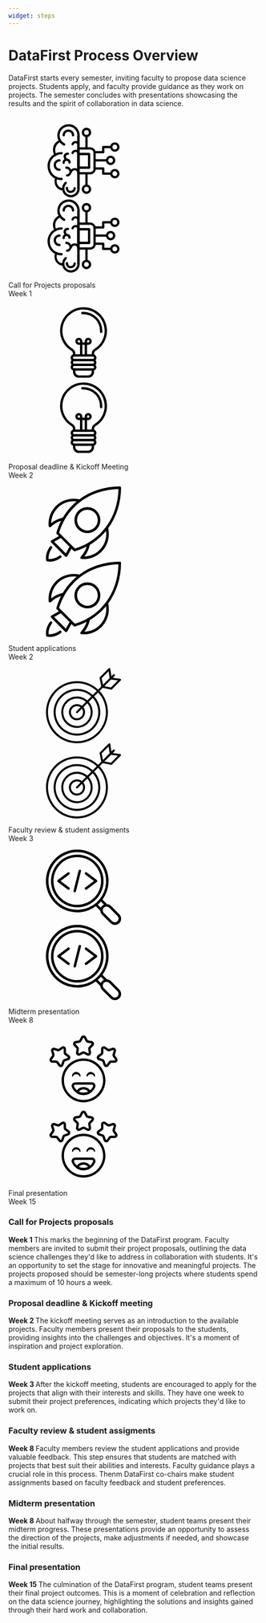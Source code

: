 ```yaml
---
widget: steps
---
```


<svg aria-hidden="true" focusable="false" style="width:0;height:0;position:absolute;">
  <linearGradient id="icon-gradient">
    <stop offset="0%" stop-color="var(--color-accent-light)" />
    <stop offset="100%" stop-color="var(--color-accent-dark)" />
  </linearGradient>
  <defs>
    <symbol id="icon-brain" viewBox="0 0 66 66">
<g><g><g><path d="m28.5 58c-.6 0-1-.4-1-1v-45.8c0-.6.4-1 1-1s1 .4 1 1v45.8c0 .6-.4 1-1 1z"/></g><g><path d="m11.9 41.8c-2.9 0-5.1-2.2-5.1-5.1s2.2-5.1 5.1-5.1c.6 0 1 .4 1 1s-.4 1-1 1c-1.7 0-3.1 1.4-3.1 3.1s1.4 3.1 3.1 3.1c.6 0 1 .4 1 1s-.4 1-1 1z"/></g><g><path d="m23.8 11.6c-.6 0-1-.4-1-1 0-1.7-1.4-3.1-3.1-3.1s-3.1 1.4-3.1 3.1c0 .6-.4 1-1 1s-1-.4-1-1c0-2.9 2.2-5.1 5.1-5.1s5.1 2.2 5.1 5.1c0 .6-.4 1-1 1z"/></g><g><path d="m21.7 61.2c-1.2 0-2.3-.5-3.1-1.3-.8-.9-1.2-2-1.2-3.2 0-.6.5-1 1.1-.9.6 0 1 .5.9 1.1 0 .6.2 1.3.6 1.7.4.5 1 .7 1.7.7 1.4 0 2.5-1 2.5-2.3 0-.6.4-1 1-1s1 .4 1 1c0 2.3-2 4.2-4.5 4.2z"/></g><g><path d="m18.4 32.8c-.1 0-.2 0-.3 0-1.9-.6-3-2.6-2.5-4.5.4-1.5 1.6-2.5 3.2-2.6h.5c.6 0 1 .4 1 1s-.4 1-1 1h-.4c-.6.1-1.2.5-1.3 1.2-.3.9.3 1.8 1.1 2.1.5.2.8.7.7 1.2-.2.3-.6.6-1 .6z"/></g><g><path d="m28.6 20.3c-.6 0-1-.4-1-1v-.4c-.1-.6-.5-1.2-1.2-1.3-.9-.3-1.8.3-2.1 1.1-.2.5-.7.8-1.2.7-.5-.2-.8-.7-.7-1.2.6-1.9 2.6-3 4.5-2.5 1.5.4 2.5 1.6 2.6 3.2v.5c.1.5-.3.9-.9.9z"/></g><g><path d="m28.6 28c-.6 0-1-.4-1-1v-.4c-.1-.6-.5-1.2-1.2-1.3-.9-.3-1.8.3-2.1 1.1-.2.5-.7.8-1.2.7-.5-.2-.8-.7-.7-1.2.6-1.9 2.6-3 4.5-2.5 1.5.4 2.5 1.6 2.6 3.2v.5c.1.5-.3.9-.9.9z"/></g><g><path d="m15.6 35.8c-.5 0-.9-.4-1-.9-.1-.9.1-1.9.7-2.6.6-.8 1.6-1.3 2.6-1.3.9-.1 1.8.1 2.5.7.8.6 1.3 1.6 1.3 2.6 0 .6-.4 1-.9 1.1-.6 0-1-.4-1.1-.9 0-.5-.2-.9-.6-1.2-.3-.3-.7-.4-1.1-.3-.5 0-1 .3-1.2.6-.3.3-.4.7-.3 1.1.1.5-.3 1.1-.8 1.1z"/></g><g><path d="m28.6 44.4c-.5 0-1-.4-1-.9-.1-1-.8-1.8-1.8-2.1-1.2-.4-2.6.4-3 1.7-.1.5-.7.8-1.2.7s-.8-.7-.7-1.2c.7-2.4 3.1-3.7 5.4-3.1 1.8.5 3.1 2.1 3.2 3.9.1.5-.3 1-.9 1z"/></g><g><path d="m18.6 46.8c-.5 0-1-.4-1-.9 0-.6.4-1 .9-1.1.6 0 1.2-.3 1.6-.8s.6-1.1.5-1.7c-.1-1.2-1.1-2.4-2.6-2.3-.5 0-1-.4-1.1-.9 0-.6.4-1 .9-1.1 2.3-.1 4.4 1.7 4.6 4.1.1 1.1-.2 2.3-1 3.2-.5.9-1.6 1.4-2.8 1.5z"/></g><g><path d="m15.9 19.7c-.1 0-.3 0-.4-.1-1.6-.8-3-2-3.9-3.5-1.9-2.8-2.2-6.4-.6-9.6 2.3-4.8 8.2-6.9 13-4.7 3.6 1.7 5.8 5.5 5.6 9.4 0 .6-.5 1-1.1.9-.6 0-1-.5-.9-1.1.2-3.1-1.6-6.1-4.4-7.4-3.9-1.8-8.5-.1-10.4 3.7-1.2 2.5-1 5.3.5 7.6.8 1.2 1.8 2.2 3.1 2.8.5.2.7.8.5 1.3-.3.5-.6.7-1 .7z"/></g><g><path d="m21.9 65c-.1 0-.2 0-.3 0-2.1-.1-4-1-5.4-2.5-2.9-3.1-2.7-8 .5-10.9.4-.4 1-.4 1.4.1.4.4.4 1-.1 1.4-2.3 2.1-2.4 5.8-.3 8.1 1 1.1 2.4 1.8 4 1.8 1.5.1 3-.5 4.1-1.5 1.3-1.1 2-2.9 1.8-4.7-.1-.5.3-1 .9-1.1.6 0 1 .3 1.1.9.2 2.4-.7 4.8-2.4 6.4-1.5 1.2-3.4 2-5.3 2z"/></g><g><path d="m8.4 28.7c-.3 0-.7-.2-.9-.5-1.6-2.7-1.8-6-.6-8.7 1-2.2 2.8-4 5.1-4.8.5-.2 1.1.1 1.3.6s-.1 1.1-.6 1.3c-1.7.6-3.2 2-3.9 3.8-1 2.2-.9 4.8.4 6.9.3.5.1 1.1-.3 1.4-.1 0-.3 0-.5 0z"/></g><g><path d="m13.7 49.9c-6.9 0-12.3-5.4-12.3-12.3 0-6.8 5.5-12.3 12.3-12.3.6 0 1 .4 1 1s-.4 1-1 1c-5.7 0-10.3 4.6-10.3 10.3 0 5.8 4.5 10.3 10.3 10.3.6 0 1 .4 1 1s-.4 1-1 1z"/></g><g><path d="m14.5 59h-.1c-3.1-.4-5.6-2.5-6.5-5.4-.7-2-.5-4.3.5-6.1.2-.5.8-.7 1.2-.5.5.2.7.8.4 1.3-.7 1.4-.8 3.2-.3 4.6.7 2.2 2.6 3.8 4.9 4 .5.1.9.6.9 1.1-.1.6-.5 1-1 1z"/></g><g><path d="m28.6 58c-.6 0-1-.4-1-1v-45.8c0-.6.4-1 1-1s1 .4 1 1v45.8c0 .6-.4 1-1 1z"/></g></g><g><path d="m37.9 40h-9.3c-.6 0-1-.4-1-1v-12c0-.6.4-1 1-1h9.3c.6 0 1 .4 1 1v12c0 .6-.4 1-1 1zm-8.3-2h7.3v-10h-7.3z"/></g><g><path d="m39 44.9h-10.5c-.6 0-1-.4-1-1v-21.8c0-.6.4-1 1-1h10.5c2.5 0 4.7 2.2 4.7 4.7v14.4c0 2.6-2.1 4.7-4.7 4.7zm-9.5-2h9.5c1.5 0 2.7-1.2 2.7-2.7v-14.4c0-1.4-1.3-2.7-2.7-2.7h-9.5z"/></g><g><path d="m52.9 33.6h-9.9c-.6 0-1-.4-1-1s.4-1 1-1h9.9c.6 0 1 .4 1 1s-.4 1-1 1z"/></g><g><path d="m56.8 36.7c-2.3 0-4.1-1.8-4.1-4.1s1.8-4.1 4.1-4.1 4.1 1.8 4.1 4.1-1.8 4.1-4.1 4.1zm0-6.2c-1.2 0-2.1.9-2.1 2.1s.9 2.1 2.1 2.1 2.1-.9 2.1-2.1-.9-2.1-2.1-2.1z"/></g><g><path d="m35.6 22.9c-.6 0-1-.4-1-1v-9.9c0-.6.4-1 1-1s1 .4 1 1v9.9c0 .6-.4 1-1 1z"/></g><g><path d="m35.6 12.2c-2.3 0-4.1-1.8-4.1-4.1s1.8-4.1 4.1-4.1 4.1 1.8 4.1 4.1-1.8 4.1-4.1 4.1zm0-6.2c-1.2 0-2.1.9-2.1 2.1s.9 2.1 2.1 2.1 2.1-.9 2.1-2.1-.9-2.1-2.1-2.1z"/></g><g><path d="m35.6 55c-.6 0-1-.4-1-1v-9.9c0-.6.4-1 1-1s1 .4 1 1v9.9c0 .6-.4 1-1 1z"/></g><g><path d="m35.6 62c-2.3 0-4.1-1.8-4.1-4.1s1.8-4.1 4.1-4.1 4.1 1.8 4.1 4.1-1.8 4.1-4.1 4.1zm0-6.2c-1.2 0-2.1.9-2.1 2.1s.9 2.1 2.1 2.1 2.1-.9 2.1-2.1-.9-2.1-2.1-2.1z"/></g><g><path d="m60.5 48.3c-2.3 0-4.1-1.8-4.1-4.1s1.8-4.1 4.1-4.1 4.1 1.8 4.1 4.1-1.8 4.1-4.1 4.1zm0-6.2c-1.2 0-2.1.9-2.1 2.1s.9 2.1 2.1 2.1 2.1-.9 2.1-2.1-.9-2.1-2.1-2.1z"/></g><g><path d="m56.7 45.2h-6.4c-.6 0-1-.4-1-1v-3.5h-5.8c-.6 0-1-.4-1-1s.4-1 1-1h6.8c.6 0 1 .4 1 1v3.5h5.4c.6 0 1 .4 1 1s-.4 1-1 1z"/></g><g><path d="m60.5 25c-2.3 0-4.1-1.8-4.1-4.1s1.8-4.1 4.1-4.1 4.1 1.8 4.1 4.1-1.8 4.1-4.1 4.1zm0-6.2c-1.2 0-2.1.9-2.1 2.1s.9 2.1 2.1 2.1 2.1-.9 2.1-2.1-.9-2.1-2.1-2.1z"/></g><g><path d="m50.3 26.4h-7.3c-.6 0-1-.4-1-1s.4-1 1-1h6.3v-3.5c0-.6.4-1 1-1h6.4c.6 0 1 .4 1 1s-.4 1-1 1h-5.4v3.5c0 .6-.4 1-1 1z"/></g></g>
    </symbol>
    <symbol id="icon-bulb" viewBox="0 0 512 512"><path d="M256.011,16H256A160.035,160.035,0,0,0,117.132,255.516a161.029,161.029,0,0,0,55.644,57.149A23.857,23.857,0,0,1,184,332.98v4.4A23.977,23.977,0,0,0,174.131,376a23.943,23.943,0,0,0,0,32A23.977,23.977,0,0,0,184,446.624V456a40.045,40.045,0,0,0,40,40h64a40.045,40.045,0,0,0,40-40v-9.376A23.977,23.977,0,0,0,337.869,408a23.943,23.943,0,0,0,0-32A23.977,23.977,0,0,0,328,337.376v-4.4a23.955,23.955,0,0,1,11.568-20.523A159.891,159.891,0,0,0,416,176C416,87.782,344.229,16.006,256.011,16ZM192,352H320a8,8,0,0,1,0,16H192a8,8,0,0,1,0-16Zm40-96h-8a8,8,0,1,1,8-8Zm16,16h16v64H248Zm80,120a8.009,8.009,0,0,1-8,8H192a8,8,0,0,1,0-16H320A8.009,8.009,0,0,1,328,392Zm-40,88H224a24.027,24.027,0,0,1-24-24v-8H312v8A24.027,24.027,0,0,1,288,480Zm32-48H192a8,8,0,0,1,0-16H320a8,8,0,0,1,0,16Zm11.2-133.183a39.85,39.85,0,0,0-19.2,34.16V336H280V272h8a24,24,0,1,0-24-24v8H248v-8a24,24,0,1,0-24,24h8v64H200v-3.02a39.95,39.95,0,0,0-18.891-33.973A143.982,143.982,0,0,1,256,32h.011C335.406,32.006,400,96.6,400,176A143.156,143.156,0,0,1,331.2,298.817ZM280,256v-8a8,8,0,1,1,8,8Z"/><path d="M256,48h-8a8,8,0,0,0,0,16h8A112.127,112.127,0,0,1,368,176v8a8,8,0,0,0,16,0v-8A128.145,128.145,0,0,0,256,48Z"/>
    </symbol>
    <symbol id="icon-customers" viewBox="0 0 64 64">
      <path d="m29.905 4.782-1.49 2.821c-.053.101-.151.172-.263.191l-3.144.546c-.865.15-1.576.767-1.848 1.602-.271.835-.058 1.752.553 2.382l2.223 2.29c.08.082.117.196.101.309l-.453 3.158c-.125.87.242 1.737.953 2.253.71.516 1.648.597 2.436.21l2.864-1.407c.103-.05.223-.05.326 0l2.864 1.407c.788.387 1.726.306 2.436-.21.711-.516 1.078-1.383.953-2.253l-.453-3.158c-.016-.113.021-.227.101-.309l2.223-2.29c.611-.63.824-1.547.553-2.382-.272-.835-.983-1.452-1.848-1.602l-3.144-.546c-.112-.019-.21-.09-.263-.191l-1.49-2.821c-.411-.777-1.217-1.262-2.095-1.262s-1.684.485-2.095 1.262zm1.769.934c.064-.121.189-.196.326-.196s.262.075.326.196l1.491 2.821c.342.649.966 1.103 1.689 1.228l3.144.546c.135.023.246.119.288.249s.009.273-.086.371l-2.223 2.289c-.511.527-.75 1.26-.645 1.987l.452 3.158c.02.136-.038.271-.148.351-.111.08-.257.093-.38.033l-2.864-1.407c-.658-.323-1.43-.323-2.088 0l-2.864 1.407c-.123.06-.269.047-.38-.033-.11-.08-.168-.215-.148-.351l.452-3.158c.105-.727-.134-1.46-.645-1.987l-2.223-2.289c-.095-.098-.128-.241-.086-.371s.153-.226.288-.249l3.144-.546c.723-.125 1.347-.579 1.689-1.228z"/><path d="m56.659 14.128-3.049.941c-.109.034-.228.015-.321-.05l-2.609-1.838c-.718-.505-1.657-.572-2.44-.174-.782.399-1.28 1.198-1.293 2.076l-.047 3.191c-.002.114-.056.221-.148.289l-2.553 1.914c-.703.526-1.057 1.399-.919 2.266.137.868.743 1.588 1.574 1.872l3.02 1.03c.108.037.193.122.23.23l1.031 3.02c.283.831 1.004 1.437 1.871 1.575.867.137 1.74-.217 2.266-.92l1.914-2.553c.068-.092.175-.146.29-.148l3.19-.047c.878-.013 1.677-.511 2.076-1.293.399-.783.332-1.722-.174-2.44l-1.837-2.608c-.066-.094-.085-.212-.051-.322l.941-3.048c.259-.84.033-1.753-.589-2.374-.621-.621-1.534-.848-2.373-.589zm.59 1.911c.13-.04.273-.005.369.092.097.097.132.239.092.37l-.941 3.048c-.217.702-.096 1.463.327 2.063l1.837 2.609c.078.112.089.258.027.38s-.187.199-.324.201l-3.19.047c-.734.011-1.421.361-1.861.949l-1.913 2.553c-.082.109-.218.165-.353.143-.135-.021-.247-.116-.292-.245l-1.03-3.02c-.237-.694-.783-1.24-1.477-1.477l-3.02-1.03c-.129-.044-.224-.157-.245-.292s.034-.271.143-.353l2.554-1.913c.587-.44.937-1.127.948-1.861l.047-3.19c.002-.137.079-.261.201-.324.122-.062.268-.051.38.028l2.609 1.837c.6.422 1.362.543 2.063.326z"/><path d="m4.379 17.091.941 3.048c.034.11.015.228-.051.322l-1.837 2.608c-.506.718-.573 1.657-.174 2.44.399.782 1.198 1.28 2.076 1.293l3.19.047c.115.002.222.056.29.148l1.914 2.553c.526.703 1.399 1.057 2.266.92.867-.138 1.588-.744 1.871-1.575l1.031-3.02c.037-.108.122-.193.23-.23l3.02-1.03c.831-.284 1.437-1.004 1.574-1.872.138-.867-.216-1.74-.919-2.266l-2.553-1.913c-.092-.069-.146-.176-.148-.29l-.047-3.191c-.013-.878-.511-1.677-1.293-2.076-.783-.398-1.722-.331-2.44.174l-2.609 1.837c-.093.066-.212.085-.321.051l-3.049-.941c-.839-.259-1.752-.032-2.373.589-.622.621-.848 1.534-.589 2.374zm1.911-.59c-.04-.131-.005-.273.092-.37.096-.097.239-.132.369-.092l3.049.941c.701.217 1.463.096 2.063-.326l2.609-1.837c.112-.079.258-.09.38-.028.122.063.199.187.201.324l.047 3.19c.011.734.361 1.421.948 1.861l2.554 1.913c.109.082.164.218.143.353s-.116.248-.245.292l-3.02 1.03c-.694.237-1.24.783-1.477 1.477l-1.03 3.02c-.045.129-.157.224-.292.245-.135.022-.271-.034-.353-.143l-1.913-2.553c-.44-.588-1.127-.938-1.861-.949l-3.19-.047c-.137-.002-.262-.079-.324-.201s-.051-.268.027-.38l1.837-2.609c.423-.6.544-1.361.327-2.063z"/><path d="m32 23.148c-10.302 0-18.666 8.364-18.666 18.666 0 10.303 8.364 18.666 18.666 18.666s18.666-8.363 18.666-18.666c0-10.302-8.364-18.666-18.666-18.666zm0 2c9.198 0 16.666 7.468 16.666 16.666 0 9.199-7.468 16.666-16.666 16.666s-16.666-7.467-16.666-16.666c0-9.198 7.468-16.666 16.666-16.666z"/><path d="m39.187 43.464c-3.715 0-10.666 0-14.38.026-.986 0-1.913.495-2.465 1.319-.552.825-.657 1.871-.279 2.788 1.586 3.924 5.44 6.7 9.937 6.7 4.494 0 8.347-2.773 9.961-6.689.382-.926.276-1.981-.281-2.813s-1.493-1.331-2.494-1.331zm0 2c.334 0 .646.167.831.444.186.277.221.629.094.937-1.315 3.191-4.451 5.452-8.112 5.452-3.658 0-6.793-2.258-8.085-5.455-.001-.002-.002-.004-.003-.006-.124-.301-.089-.644.092-.914s.484-.432.809-.432h.007c3.711-.026 10.655-.026 14.367-.026z"/><path d="m23.215 38.06c.065-.416.386-.703.75-.959.207-.146.455-.227.712-.317.353-.124.743-.177 1.14-.153.328-.02.651.011.954.095.217.06.43.112.62.211.508.264.951.604 1.028 1.123 0 .278.225.504.503.504s.504-.226.504-.504c.136-.923-.337-1.793-1.094-2.473-.457-.41-1.051-.694-1.693-.857-.266-.067-.543-.088-.822-.098-.373.015-.742.056-1.088.166-.54.171-1.041.424-1.434.778-.759.684-1.228 1.559-1.087 2.484 0 .278.226.504.504.504.277 0 .503-.226.503-.504z"/><path d="m35.581 38.06c.066-.416.386-.703.751-.959.206-.146.455-.227.711-.317.354-.124.744-.177 1.14-.153.328-.02.651.011.954.095.218.06.43.112.62.211.509.264.951.604 1.028 1.123 0 .278.226.504.503.504.278 0 .504-.226.504-.504.136-.923-.336-1.793-1.094-2.473-.457-.41-1.051-.694-1.693-.857-.265-.067-.543-.088-.822-.098-.372.015-.742.056-1.088.166-.54.171-1.041.424-1.434.778-.758.684-1.228 1.559-1.087 2.484 0 .278.226.504.504.504s.503-.226.503-.504z"/><path d="m25.796 51.367c-.178.444-.017.951.384 1.211 1.677 1.088 3.675 1.719 5.82 1.719 2.144 0 4.142-.631 5.82-1.716.402-.26.563-.768.385-1.212-.889-2.22-3.318-3.86-6.205-3.86-2.886 0-5.314 1.639-6.204 3.858zm2.271-.007c.807-1.123 2.277-1.851 3.933-1.851 1.657 0 3.126.728 3.934 1.852-1.183.599-2.519.936-3.934.936s-2.751-.337-3.933-.937z"/>
    </symbol>
    <symbol id="icon-rocket" viewBox="0 0 494.929 494.929">
      <g>
        <g>
          <g>
            <path d="M494.927,8.642c0.025-2.3-0.875-4.516-2.5-6.141s-3.683-2.508-6.142-2.5c-102.072,1.28-193.04,30.465-266.529,84.908
              c-55.458-12.753-114.236,3.824-154.363,43.967C30.56,163.704,13.21,211.854,17.785,260.971c0.308,3.267,2.458,6.071,5.533,7.212
              c0.967,0.354,1.975,0.529,2.967,0.529c2.175,0,4.317-0.833,5.933-2.4c19.211-18.582,42.257-32.123,67.378-39.957
              c-12.583,24.434-22.991,50.354-30.994,77.773c-0.875,2.992-0.05,6.221,2.158,8.425l14.29,14.289l-49.44,27.603
              c-2.333,1.304-3.925,3.625-4.292,6.275c-0.367,2.646,0.525,5.313,2.417,7.204l92.925,93.013c1.608,1.617,3.783,2.504,6.033,2.504
              c0.392,0,0.775-0.025,1.167-0.079c2.65-0.367,4.975-1.954,6.283-4.288l27.685-49.456l14.548,14.548
              c1.625,1.625,3.8,2.5,6.033,2.5c0.8,0,1.6-0.112,2.392-0.342c27.352-7.979,53.214-18.351,77.597-30.894
              c-7.823,25.1-21.31,48.116-39.789,67.294c-2.275,2.362-3,5.817-1.858,8.892c1.142,3.071,3.942,5.221,7.208,5.525
              c5.225,0.487,10.425,0.729,15.608,0.729c43.692,0,85.467-17.142,116.492-48.246c40.136-40.141,56.752-98.993,44.041-154.554
              C464.495,201.601,493.65,110.672,494.927,8.642z M34.177,241.917c0.908-37.829,16.2-73.892,43.283-100.975
              c32.633-32.626,79.011-47.904,124.435-41.974c-9.703,8.061-19.115,16.529-28.119,25.533
              c-24.447,24.445-45.43,51.605-62.888,81.236C82.823,211.742,56.65,224.058,34.177,241.917z M130.76,440.896l-76.983-77.05
              l43.815-24.461l57.694,57.692L130.76,440.896z M190.852,408.504L86.427,304.083c19.758-64.946,53.183-121.287,99.417-167.517
              C260.635,61.779,361.393,20.625,477.677,17.25c-3.367,116.292-44.525,217.054-119.317,291.838
              C312.118,355.329,255.785,388.758,190.852,408.504z M353.985,417.567c-27,27.067-63.092,42.333-101.025,43.196
              c17.77-22.432,30.043-48.572,36.066-76.613c29.693-17.477,56.906-38.5,81.401-62.995c9.029-9.028,17.52-18.466,25.602-28.197
              C401.929,338.496,386.617,384.934,353.985,417.567z"/>
            <path d="M88.843,455.413c-22.158,16.192-47.842,24.079-71.5,22.171c-1.917-23.633,5.992-49.333,22.183-71.492
              c2.775-3.804,1.95-9.142-1.858-11.921c-3.808-2.796-9.142-1.95-11.925,1.854C5.427,423.821-3.498,456.833,1.252,486.596
              c0.583,3.642,3.433,6.5,7.083,7.079c5.25,0.842,10.592,1.254,16,1.254c25.242-0.004,51.683-9.008,74.575-25.742
              c3.808-2.779,4.633-8.117,1.858-11.921C97.985,453.471,92.652,452.617,88.843,455.413z"/>
            <path d="M333.427,161.508c-16.125-16.117-37.55-24.996-60.342-24.996c-22.8,0-44.225,8.879-60.342,24.996
              c-33.267,33.267-33.267,87.404,0,120.679c16.117,16.117,37.542,24.996,60.342,24.996c22.792,0,44.217-8.879,60.342-24.996
              C366.693,248.913,366.693,194.775,333.427,161.508z M321.36,270.121c-12.9,12.892-30.042,19.996-48.275,19.996
              c-18.242,0-35.383-7.104-48.275-19.996c-26.617-26.621-26.617-69.929,0-96.546c12.892-12.892,30.033-19.996,48.275-19.996
              c18.233,0,35.375,7.104,48.275,19.996C347.977,200.192,347.977,243.5,321.36,270.121z"/>
          </g>
        </g>
      </g>
    </symbol>
    <symbol id="icon-seo" viewBox="0 0 60 60">
      <path d="m25 4a21 21 0 1 0 21 21 21.024 21.024 0 0 0 -21-21zm0 40a19 19 0 1 1 19-19 19.021 19.021 0 0 1 -19 19z"/><path d="m58.535 51.465-6.671-6.672a4.951 4.951 0 0 0 -3.164-1.429l-3.567-3.564a25.033 25.033 0 1 0 -5.333 5.333l3.564 3.567a4.946 4.946 0 0 0 1.429 3.165l6.671 6.672a5 5 0 1 0 7.071-7.07zm-56.535-26.465a23 23 0 1 1 23 23 23.025 23.025 0 0 1 -23-23zm41.873 16.367 2.409 2.41a4.858 4.858 0 0 0 -2.5 2.5l-2.41-2.409a25.12 25.12 0 0 0 2.501-2.501zm13.247 15.754a3.067 3.067 0 0 1 -4.241 0l-6.672-6.672a3 3 0 0 1 4.242-4.242l6.672 6.672a3.031 3.031 0 0 1 -.001 4.242z"/><path d="m18.8 18.4a1 1 0 0 0 -1.4-.2l-8 6a1 1 0 0 0 0 1.6l8 6a1 1 0 1 0 1.2-1.6l-6.933-5.2 6.933-5.2a1 1 0 0 0 .2-1.4z"/><path d="m40.6 24.2-8-6a1 1 0 0 0 -1.2 1.6l6.933 5.2-6.933 5.2a1 1 0 1 0 1.2 1.6l8-6a1 1 0 0 0 0-1.6z"/><path d="m27.242 16.03a1 1 0 0 0 -1.212.728l-4 16a1 1 0 0 0 .728 1.212 1.017 1.017 0 0 0 .242.03 1 1 0 0 0 .969-.758l4-16a1 1 0 0 0 -.727-1.212z"/>
    </symbol>
    <symbol id="icon-target" viewBox="0 0 4335 4335">
      <path d="m1789 3012c-413 0-623-502-330-795 167-167 432-183 616-39l230-230c-312-270-781-254-1075 40-497 496-141 1348 559 1348 676 0 1038-798 598-1306l-230 230c237 303 21 752-368 752zm0 1321c-988 0-1787-799-1787-1787 0-987 799-1787 1787-1787 458 0 889 172 1222 484l180-181-96-484c-4-19 2-38 15-52l508-507c33-34 91-14 97 33l60 427 106-107c54-53 135 28 81 82l-106 106 427 59c47 7 67 65 33 98l-507 508c-14 13-33 19-52 15l-485-96-180 180c659 702 643 1802-40 2486-337 337-786 523-1263 523zm0-3458c-924 0-1672 748-1672 1671 0 924 748 1672 1672 1672 923 0 1671-748 1671-1672 0-427-159-830-449-1140l-230 230c485 527 471 1351-40 1862-526 527-1378 527-1905 0-525-525-525-1379 0-1904 512-511 1333-527 1863-40l230-230c-310-290-713-449-1140-449zm1425-289 75 378 383-383-55-399zm-1425 2018c-51 0-77-62-41-99l245-244c-139-100-331-85-452 37-221 221-63 599 248 599 286 0 450-325 285-555l-245 245c-11 11-26 17-40 17zm598-737 231-231c-485-443-1234-427-1700 40-480 480-480 1261 0 1741 481 481 1260 481 1741 0 467-467 480-1217 40-1700l-231 231c513 581 99 1503-679 1503-242 0-469-94-640-265-353-353-353-927 0-1280 338-339 881-354 1238-39zm1367-1205-383 384 378 75 404-403z"/></g>
    </symbol>
  </defs>
</svg>
<div class="content">
  <h1>DataFirst Process Overview</h1>
  <p>DataFirst starts every semester, inviting faculty to propose data science projects. Students apply, and faculty provide guidance as they work on projects. The semester concludes with presentations showcasing the results and the spirit of collaboration in data science.</p>
  <div class="container">
  <br>
    <div class="timeline">
      <div class="timeline__stepper">
        <div class="timeline__step is-active">
          <svg class="timeline__icon timeline__icon--default">
            <use href="#icon-brain"/>
          </svg>
          <svg class="timeline__icon timeline__icon--active">
            <use href="#icon-brain"/>
          </svg>
          <p class="timeline__step-title">
            Call for Projects proposals
            <br>
            Week 1
          </p>
        </div>
        <div class="timeline__step">
          <svg class="timeline__icon timeline__icon--default">
            <use href="#icon-bulb"/>
          </svg>
          <svg class="timeline__icon timeline__icon--active">
            <use href="#icon-bulb"/>
          </svg>
          <p class="timeline__step-title">
            Proposal deadline &  Kickoff Meeting
            <br>
            Week 2
          </p>
        </div>
        <div class="timeline__step">
          <svg class="timeline__icon timeline__icon--default">
            <use href="#icon-rocket"/>
          </svg>
          <svg class="timeline__icon timeline__icon--active">>
            <use href="#icon-rocket"/>
          </svg>
          <p class="timeline__step-title">
            Student applications
            <br>
            Week 2
          </p>
        </div>
        <div class="timeline__step">
          <svg class="timeline__icon timeline__icon--default">
            <use href="#icon-target"/>
          </svg>
          <svg class="timeline__icon timeline__icon--active">
            <use href="#icon-target"/>
          </svg>
          <p class="timeline__step-title">
Faculty review & student assigments
            <br>
            Week 3
          </p>
        </div>
          <div class="timeline__step">
          <svg class="timeline__icon timeline__icon--default">
          <use href="#icon-seo"/>
          </svg>
          <svg class="timeline__icon timeline__icon--active">
          <use href="#icon-seo"/>
          </svg>
          <p class="timeline__step-title">
          Midterm presentation
            <br>
            Week 8
          </p>
          </div>
          <div class="timeline__step">
          <svg class="timeline__icon timeline__icon--default">
          <use href="#icon-customers"/>
          </svg>
          <svg class="timeline__icon timeline__icon--active">
          <use href="#icon-customers"/>
          </svg>
          <p class="timeline__step-title">
          Final presentation
            <br>
            Week 15
          </p>
      </div>
</div>
<div class="timeline__slides">
<div class="timeline__slide">
<h3 class="timeline__slide-title">Call for Projects proposals </h3>
<div class="timeline__slide-content">
<p>
<b> Week 1 </b>
This marks the beginning of the DataFirst program. Faculty members are invited to submit their project proposals, outlining the data science challenges they'd like to address in collaboration with students. It's an opportunity to set the stage for innovative and meaningful projects.
The projects proposed should be semester-long projects where students spend a maximum of 10 hours a week.
</p>
</div>
</div>
<div class="timeline__slide">
<h3 class="timeline__slide-title">Proposal deadline & Kickoff meeting</h3>
<div class="timeline__slide-content">
<p>
<b> Week 2 </b>
The kickoff meeting serves as an introduction to the available projects. Faculty members present their proposals to the students, providing insights into the challenges and objectives. It's a moment of inspiration and project exploration.
</p>
</div>
</div>
<div class="timeline__slide">
<h3 class="timeline__slide-title">Student applications</h3>
<div class="timeline__slide-content">
<p>
<b> Week 3 </b>
After the kickoff meeting, students are encouraged to apply for the projects that align with their interests and skills. They have one week to submit their project preferences, indicating which projects they'd like to work on.
</p>
</div>
</div>
<div class="timeline__slide">
<h3 class="timeline__slide-title">Faculty review & student assigments</h3>
<div class="timeline__slide-content">
<p>
<b> Week 8 </b>
Faculty members review the student applications and provide valuable feedback. This step ensures that students are matched with projects that best suit their abilities and interests. Faculty guidance plays a crucial role in this process.
Thenm  DataFirst co-chairs make student assignments based on faculty feedback and student preferences.
</p>
</div>
</div>
<div class="timeline__slide">
<h3 class="timeline__slide-title">Midterm presentation</h3>
<div class="timeline__slide-content">
<p>
<b> Week 8 </b>
About halfway through the semester, student teams present their midterm progress. These presentations provide an opportunity to assess the direction of the projects, make adjustments if needed, and showcase the initial results.
</p>
</div>
</div>
<div class="timeline__slide">
<h3 class="timeline__slide-title">Final presentation</h3>
<div class="timeline__slide-content">
<p>
<b> Week 15 </b>
The culmination of the DataFirst program, student teams present their final project outcomes. This is a moment of celebration and reflection on the data science journey, highlighting the solutions and insights gained through their hard work and collaboration.

</p>
</div>
</div>
</div>
</div>

  </div>
</div>
